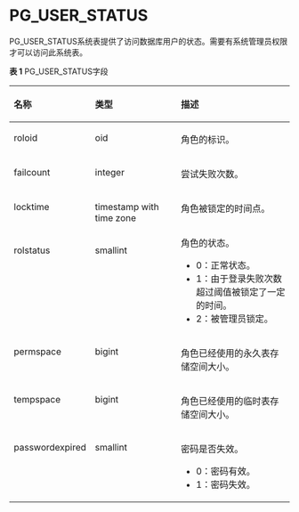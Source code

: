 # PG\_USER\_STATUS<a name="ZH-CN_TOPIC_0289900511"></a>

PG\_USER\_STATUS系统表提供了访问数据库用户的状态。需要有系统管理员权限才可以访问此系统表。

**表 1**  PG\_USER\_STATUS字段

<a name="zh-cn_topic_0283137679_zh-cn_topic_0237122329_zh-cn_topic_0059778886_tfb3dd6b28a2d4c14aca5025d6479d7f1"></a>
<table><thead align="left"><tr id="zh-cn_topic_0283137679_zh-cn_topic_0237122329_zh-cn_topic_0059778886_r1b78d7e5aae4474ca47a8ccb624d8e3e"><th class="cellrowborder" valign="top" width="15.049999999999999%" id="mcps1.2.4.1.1"><p id="zh-cn_topic_0283137679_zh-cn_topic_0237122329_zh-cn_topic_0059778886_a223e601041d64c6589b4397b48f1c5d2"><a name="zh-cn_topic_0283137679_zh-cn_topic_0237122329_zh-cn_topic_0059778886_a223e601041d64c6589b4397b48f1c5d2"></a><a name="zh-cn_topic_0283137679_zh-cn_topic_0237122329_zh-cn_topic_0059778886_a223e601041d64c6589b4397b48f1c5d2"></a>名称</p>
</th>
<th class="cellrowborder" valign="top" width="35.07%" id="mcps1.2.4.1.2"><p id="zh-cn_topic_0283137679_zh-cn_topic_0237122329_zh-cn_topic_0059778886_ad900adb93a4c4b65bfaae9dab54e54da"><a name="zh-cn_topic_0283137679_zh-cn_topic_0237122329_zh-cn_topic_0059778886_ad900adb93a4c4b65bfaae9dab54e54da"></a><a name="zh-cn_topic_0283137679_zh-cn_topic_0237122329_zh-cn_topic_0059778886_ad900adb93a4c4b65bfaae9dab54e54da"></a>类型</p>
</th>
<th class="cellrowborder" valign="top" width="49.88%" id="mcps1.2.4.1.3"><p id="zh-cn_topic_0283137679_zh-cn_topic_0237122329_zh-cn_topic_0059778886_a13e34416a59249c29de95e5fa91547f8"><a name="zh-cn_topic_0283137679_zh-cn_topic_0237122329_zh-cn_topic_0059778886_a13e34416a59249c29de95e5fa91547f8"></a><a name="zh-cn_topic_0283137679_zh-cn_topic_0237122329_zh-cn_topic_0059778886_a13e34416a59249c29de95e5fa91547f8"></a>描述</p>
</th>
</tr>
</thead>
<tbody><tr id="zh-cn_topic_0283137679_zh-cn_topic_0237122329_zh-cn_topic_0059778886_r952b3514b68e44dfbdb604548a5b11f1"><td class="cellrowborder" valign="top" width="15.049999999999999%" headers="mcps1.2.4.1.1 "><p id="zh-cn_topic_0283137679_zh-cn_topic_0237122329_zh-cn_topic_0059778886_a67ed15d494c1418baf55bf69a5e31bfd"><a name="zh-cn_topic_0283137679_zh-cn_topic_0237122329_zh-cn_topic_0059778886_a67ed15d494c1418baf55bf69a5e31bfd"></a><a name="zh-cn_topic_0283137679_zh-cn_topic_0237122329_zh-cn_topic_0059778886_a67ed15d494c1418baf55bf69a5e31bfd"></a>roloid</p>
</td>
<td class="cellrowborder" valign="top" width="35.07%" headers="mcps1.2.4.1.2 "><p id="zh-cn_topic_0283137679_zh-cn_topic_0237122329_zh-cn_topic_0059778886_ad5cbd42fa7a64543a7ca81042a3121d5"><a name="zh-cn_topic_0283137679_zh-cn_topic_0237122329_zh-cn_topic_0059778886_ad5cbd42fa7a64543a7ca81042a3121d5"></a><a name="zh-cn_topic_0283137679_zh-cn_topic_0237122329_zh-cn_topic_0059778886_ad5cbd42fa7a64543a7ca81042a3121d5"></a>oid</p>
</td>
<td class="cellrowborder" valign="top" width="49.88%" headers="mcps1.2.4.1.3 "><p id="zh-cn_topic_0283137679_zh-cn_topic_0237122329_zh-cn_topic_0059778886_a9ae2a19d8ddc44fd816c603d17d284cf"><a name="zh-cn_topic_0283137679_zh-cn_topic_0237122329_zh-cn_topic_0059778886_a9ae2a19d8ddc44fd816c603d17d284cf"></a><a name="zh-cn_topic_0283137679_zh-cn_topic_0237122329_zh-cn_topic_0059778886_a9ae2a19d8ddc44fd816c603d17d284cf"></a>角色的标识。</p>
</td>
</tr>
<tr id="zh-cn_topic_0283137679_zh-cn_topic_0237122329_zh-cn_topic_0059778886_r937e43eae0ee4433809e4ca7a1aea4cf"><td class="cellrowborder" valign="top" width="15.049999999999999%" headers="mcps1.2.4.1.1 "><p id="zh-cn_topic_0283137679_zh-cn_topic_0237122329_zh-cn_topic_0059778886_a2df0d7e69620470280f1eac18f26a401"><a name="zh-cn_topic_0283137679_zh-cn_topic_0237122329_zh-cn_topic_0059778886_a2df0d7e69620470280f1eac18f26a401"></a><a name="zh-cn_topic_0283137679_zh-cn_topic_0237122329_zh-cn_topic_0059778886_a2df0d7e69620470280f1eac18f26a401"></a>failcount</p>
</td>
<td class="cellrowborder" valign="top" width="35.07%" headers="mcps1.2.4.1.2 "><p id="zh-cn_topic_0283137679_zh-cn_topic_0237122329_zh-cn_topic_0059778886_a98427409326c4559a54bb40929d76126"><a name="zh-cn_topic_0283137679_zh-cn_topic_0237122329_zh-cn_topic_0059778886_a98427409326c4559a54bb40929d76126"></a><a name="zh-cn_topic_0283137679_zh-cn_topic_0237122329_zh-cn_topic_0059778886_a98427409326c4559a54bb40929d76126"></a>integer</p>
</td>
<td class="cellrowborder" valign="top" width="49.88%" headers="mcps1.2.4.1.3 "><p id="zh-cn_topic_0283137679_zh-cn_topic_0237122329_zh-cn_topic_0059778886_abd97b06fd5284322af1dc8d28d301484"><a name="zh-cn_topic_0283137679_zh-cn_topic_0237122329_zh-cn_topic_0059778886_abd97b06fd5284322af1dc8d28d301484"></a><a name="zh-cn_topic_0283137679_zh-cn_topic_0237122329_zh-cn_topic_0059778886_abd97b06fd5284322af1dc8d28d301484"></a>尝试失败次数。</p>
</td>
</tr>
<tr id="zh-cn_topic_0283137679_zh-cn_topic_0237122329_zh-cn_topic_0059778886_r87073234ebe242e7b11fab75e7b21c23"><td class="cellrowborder" valign="top" width="15.049999999999999%" headers="mcps1.2.4.1.1 "><p id="zh-cn_topic_0283137679_zh-cn_topic_0237122329_zh-cn_topic_0059778886_a92653a665e21436b935969b09a53a4e5"><a name="zh-cn_topic_0283137679_zh-cn_topic_0237122329_zh-cn_topic_0059778886_a92653a665e21436b935969b09a53a4e5"></a><a name="zh-cn_topic_0283137679_zh-cn_topic_0237122329_zh-cn_topic_0059778886_a92653a665e21436b935969b09a53a4e5"></a>locktime</p>
</td>
<td class="cellrowborder" valign="top" width="35.07%" headers="mcps1.2.4.1.2 "><p id="zh-cn_topic_0283137679_zh-cn_topic_0237122329_zh-cn_topic_0059778886_a5629226a1fdd4358aeb077c9a704421b"><a name="zh-cn_topic_0283137679_zh-cn_topic_0237122329_zh-cn_topic_0059778886_a5629226a1fdd4358aeb077c9a704421b"></a><a name="zh-cn_topic_0283137679_zh-cn_topic_0237122329_zh-cn_topic_0059778886_a5629226a1fdd4358aeb077c9a704421b"></a>timestamp with time zone</p>
</td>
<td class="cellrowborder" valign="top" width="49.88%" headers="mcps1.2.4.1.3 "><p id="zh-cn_topic_0283137679_zh-cn_topic_0237122329_zh-cn_topic_0059778886_ab4ceb0e983e94f339ae89acf867a508c"><a name="zh-cn_topic_0283137679_zh-cn_topic_0237122329_zh-cn_topic_0059778886_ab4ceb0e983e94f339ae89acf867a508c"></a><a name="zh-cn_topic_0283137679_zh-cn_topic_0237122329_zh-cn_topic_0059778886_ab4ceb0e983e94f339ae89acf867a508c"></a>角色被锁定的时间点。</p>
</td>
</tr>
<tr id="zh-cn_topic_0283137679_zh-cn_topic_0237122329_zh-cn_topic_0059778886_r83bd4d598dd14574bd4f10fbce1252d3"><td class="cellrowborder" valign="top" width="15.049999999999999%" headers="mcps1.2.4.1.1 "><p id="zh-cn_topic_0283137679_zh-cn_topic_0237122329_zh-cn_topic_0059778886_aaf2ee64e4c6647acb8923a0a04faf516"><a name="zh-cn_topic_0283137679_zh-cn_topic_0237122329_zh-cn_topic_0059778886_aaf2ee64e4c6647acb8923a0a04faf516"></a><a name="zh-cn_topic_0283137679_zh-cn_topic_0237122329_zh-cn_topic_0059778886_aaf2ee64e4c6647acb8923a0a04faf516"></a>rolstatus</p>
</td>
<td class="cellrowborder" valign="top" width="35.07%" headers="mcps1.2.4.1.2 "><p id="zh-cn_topic_0283137679_zh-cn_topic_0237122329_zh-cn_topic_0059778886_a1485133958b34aea86999403053120d6"><a name="zh-cn_topic_0283137679_zh-cn_topic_0237122329_zh-cn_topic_0059778886_a1485133958b34aea86999403053120d6"></a><a name="zh-cn_topic_0283137679_zh-cn_topic_0237122329_zh-cn_topic_0059778886_a1485133958b34aea86999403053120d6"></a>smallint</p>
</td>
<td class="cellrowborder" valign="top" width="49.88%" headers="mcps1.2.4.1.3 "><div class="p" id="zh-cn_topic_0283137679_zh-cn_topic_0237122329_zh-cn_topic_0059778886_a201ca5a35944465cb1f04c7f0d633c3c"><a name="zh-cn_topic_0283137679_zh-cn_topic_0237122329_zh-cn_topic_0059778886_a201ca5a35944465cb1f04c7f0d633c3c"></a><a name="zh-cn_topic_0283137679_zh-cn_topic_0237122329_zh-cn_topic_0059778886_a201ca5a35944465cb1f04c7f0d633c3c"></a>角色的状态。<a name="zh-cn_topic_0283137679_zh-cn_topic_0237122329_zh-cn_topic_0059778886_u48e66ac76ba14e72b1c579af80a4a41b"></a><a name="zh-cn_topic_0283137679_zh-cn_topic_0237122329_zh-cn_topic_0059778886_u48e66ac76ba14e72b1c579af80a4a41b"></a><ul id="zh-cn_topic_0283137679_zh-cn_topic_0237122329_zh-cn_topic_0059778886_u48e66ac76ba14e72b1c579af80a4a41b"><li>0：正常状态。</li><li>1：由于登录失败次数超过阈值被锁定了一定的时间。</li><li>2：被管理员锁定。</li></ul>
</div>
</td>
</tr>
<tr id="zh-cn_topic_0283137679_zh-cn_topic_0237122329_row198601854121017"><td class="cellrowborder" valign="top" width="15.049999999999999%" headers="mcps1.2.4.1.1 "><p id="zh-cn_topic_0283137679_zh-cn_topic_0237122329_p686125414105"><a name="zh-cn_topic_0283137679_zh-cn_topic_0237122329_p686125414105"></a><a name="zh-cn_topic_0283137679_zh-cn_topic_0237122329_p686125414105"></a>permspace</p>
</td>
<td class="cellrowborder" valign="top" width="35.07%" headers="mcps1.2.4.1.2 "><p id="zh-cn_topic_0283137679_zh-cn_topic_0237122329_p1686112541104"><a name="zh-cn_topic_0283137679_zh-cn_topic_0237122329_p1686112541104"></a><a name="zh-cn_topic_0283137679_zh-cn_topic_0237122329_p1686112541104"></a>bigint</p>
</td>
<td class="cellrowborder" valign="top" width="49.88%" headers="mcps1.2.4.1.3 "><p id="zh-cn_topic_0283137679_zh-cn_topic_0237122329_p1886155418107"><a name="zh-cn_topic_0283137679_zh-cn_topic_0237122329_p1886155418107"></a><a name="zh-cn_topic_0283137679_zh-cn_topic_0237122329_p1886155418107"></a>角色已经使用的永久表存储空间大小。</p>
</td>
</tr>
<tr id="zh-cn_topic_0283137679_zh-cn_topic_0237122329_row1797655515101"><td class="cellrowborder" valign="top" width="15.049999999999999%" headers="mcps1.2.4.1.1 "><p id="zh-cn_topic_0283137679_zh-cn_topic_0237122329_p15976755111010"><a name="zh-cn_topic_0283137679_zh-cn_topic_0237122329_p15976755111010"></a><a name="zh-cn_topic_0283137679_zh-cn_topic_0237122329_p15976755111010"></a>tempspace</p>
</td>
<td class="cellrowborder" valign="top" width="35.07%" headers="mcps1.2.4.1.2 "><p id="zh-cn_topic_0283137679_zh-cn_topic_0237122329_p14976205571011"><a name="zh-cn_topic_0283137679_zh-cn_topic_0237122329_p14976205571011"></a><a name="zh-cn_topic_0283137679_zh-cn_topic_0237122329_p14976205571011"></a>bigint</p>
</td>
<td class="cellrowborder" valign="top" width="49.88%" headers="mcps1.2.4.1.3 "><p id="zh-cn_topic_0283137679_zh-cn_topic_0237122329_p59761855181016"><a name="zh-cn_topic_0283137679_zh-cn_topic_0237122329_p59761855181016"></a><a name="zh-cn_topic_0283137679_zh-cn_topic_0237122329_p59761855181016"></a>角色已经使用的临时表存储空间大小。</p>
</td>
</tr>
<tr id="row18456193462918"><td class="cellrowborder" valign="top" width="15.049999999999999%" headers="mcps1.2.4.1.1 "><p id="p445773418295"><a name="p445773418295"></a><a name="p445773418295"></a>passwordexpired</p>
</td>
<td class="cellrowborder" valign="top" width="35.07%" headers="mcps1.2.4.1.2 "><p id="p5457173412916"><a name="p5457173412916"></a><a name="p5457173412916"></a>smallint</p>
</td>
<td class="cellrowborder" valign="top" width="49.88%" headers="mcps1.2.4.1.3 "><p id="p184571234102917"><a name="p184571234102917"></a><a name="p184571234102917"></a>密码是否失效。</p>
<a name="ul159981203111"></a><a name="ul159981203111"></a><ul id="ul159981203111"><li>0：密码有效。</li><li>1：密码失效。</li></ul>
</td>
</tr>
</tbody>
</table>

